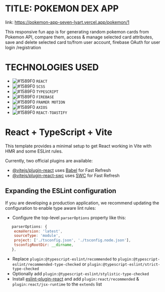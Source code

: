 # TITLE: POKEMON DEX APP 
link: https://pokemon-app-seven-lyart.vercel.app/pokemon/1

This responsive fun app is for generating random pokemon cards from Pokemon API, compare them, access & manage selected card attributes, save and delete selected card to/from user account, firebase OAuth for user login /registration 

# TECHNOLOGIES USED
- ![#1589F0](https://www.iconsdb.com/icons/download/color/1589F0/circle-16.png) `REACT`
- ![#1589F0](https://www.iconsdb.com/icons/download/color/1589F0/circle-16.png) `SCSS`
- ![#1589F0](https://www.iconsdb.com/icons/download/color/1589F0/circle-16.png) `TYPESCRIPT`
- ![#1589F0](https://www.iconsdb.com/icons/download/color/1589F0/circle-16.png) `FIREBASE`
- ![#1589F0](https://www.iconsdb.com/icons/download/color/1589F0/circle-16.png) `FRAMER MOTION`
- ![#1589F0](https://www.iconsdb.com/icons/download/color/1589F0/circle-16.png) `AXIOS`
- ![#1589F0](https://www.iconsdb.com/icons/download/color/1589F0/circle-16.png) `REACT-TOASTIFY`

# React + TypeScript + Vite

This template provides a minimal setup to get React working in Vite with HMR and some ESLint rules.

Currently, two official plugins are available:

- [@vitejs/plugin-react](https://github.com/vitejs/vite-plugin-react/blob/main/packages/plugin-react/README.md) uses [Babel](https://babeljs.io/) for Fast Refresh
- [@vitejs/plugin-react-swc](https://github.com/vitejs/vite-plugin-react-swc) uses [SWC](https://swc.rs/) for Fast Refresh

## Expanding the ESLint configuration

If you are developing a production application, we recommend updating the configuration to enable type aware lint rules:

- Configure the top-level `parserOptions` property like this:

```js
   parserOptions: {
    ecmaVersion: 'latest',
    sourceType: 'module',
    project: ['./tsconfig.json', './tsconfig.node.json'],
    tsconfigRootDir: __dirname,
   },
```

- Replace `plugin:@typescript-eslint/recommended` to `plugin:@typescript-eslint/recommended-type-checked` or `plugin:@typescript-eslint/strict-type-checked`
- Optionally add `plugin:@typescript-eslint/stylistic-type-checked`
- Install [eslint-plugin-react](https://github.com/jsx-eslint/eslint-plugin-react) and add `plugin:react/recommended` & `plugin:react/jsx-runtime` to the `extends` list
